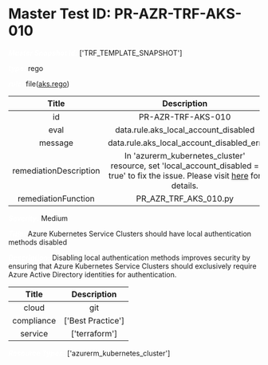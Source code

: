 



# Master Test ID: PR-AZR-TRF-AKS-010


***<font color="white">Master Snapshot Id:</font>*** ['TRF_TEMPLATE_SNAPSHOT']

***<font color="white">type:</font>*** rego

***<font color="white">rule:</font>*** file([aks.rego])  
  
  
  
  

|Title|Description|
| :---: | :---: |
|id|PR-AZR-TRF-AKS-010|
|eval|data.rule.aks_local_account_disabled|
|message|data.rule.aks_local_account_disabled_err|
|remediationDescription|In 'azurerm_kubernetes_cluster' resource, set 'local_account_disabled = true' to fix the issue. Please visit <a href='https://registry.terraform.io/providers/hashicorp/azurerm/latest/docs/resources/kubernetes_cluster#local_account_disabled' target='_blank'>here</a> for details.|
|remediationFunction|PR_AZR_TRF_AKS_010.py|


***<font color="white">Severity:</font>*** Medium

***<font color="white">Title:</font>*** Azure Kubernetes Service Clusters should have local authentication methods disabled

***<font color="white">Description:</font>*** Disabling local authentication methods improves security by ensuring that Azure Kubernetes Service Clusters should exclusively require Azure Active Directory identities for authentication.  
  
  

|Title|Description|
| :---: | :---: |
|cloud|git|
|compliance|['Best Practice']|
|service|['terraform']|


***<font color="white">Resource Types:</font>*** ['azurerm_kubernetes_cluster']


[aks.rego]: https://github.com/prancer-io/prancer-compliance-test/tree/master/azure/terraform/aks.rego
